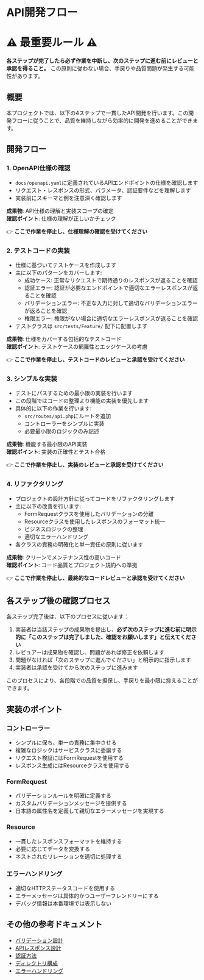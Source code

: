 # API開発フロー

# ⚠️ 最重要ルール ⚠️
**各ステップが完了したら必ず作業を中断し、次のステップに進む前にレビューと承認を得ること。**
この原則に従わない場合、手戻りや品質問題が発生する可能性があります。

## 概要

本プロジェクトでは、以下の4ステップで一貫したAPI開発を行います。この開発フローに従うことで、品質を維持しながら効率的に開発を進めることができます。

## 開発フロー

### 1. OpenAPI仕様の確認

- `docs/openapi.yaml`に定義されているAPIエンドポイントの仕様を確認します
- リクエスト・レスポンスの形式、パラメータ、認証要件などを理解します
- 実装前にスキーマと例を注意深く確認します

**成果物**: API仕様の理解と実装スコープの確定  
**確認ポイント**: 仕様の理解が正しいかチェック

👉 **ここで作業を停止し、仕様理解の確認を受けてください**

### 2. テストコードの実装

- 仕様に基づいてテストケースを作成します
- 主に以下のパターンをカバーします:
  - 成功ケース: 正常なリクエストで期待通りのレスポンスが返ることを確認
  - 認証エラー: 認証が必要なエンドポイントで適切なエラーレスポンスが返ることを確認
  - バリデーションエラー: 不正な入力に対して適切なバリデーションエラーが返ることを確認
  - 権限エラー: 権限がない場合に適切なエラーレスポンスが返ることを確認
- テストクラスは `src/tests/Feature/` 配下に配置します

**成果物**: 仕様をカバーする包括的なテストコード  
**確認ポイント**: テストケースの網羅性とエッジケースの考慮

👉 **ここで作業を停止し、テストコードのレビューと承認を受けてください**

### 3. シンプルな実装

- テストにパスするための最小限の実装を行います
- この段階ではコードの整理より機能の実装を優先します
- 具体的に以下の作業を行います:
  - `src/routes/api.php`にルートを追加
  - コントローラーをシンプルに実装
  - 必要最小限のロジックのみ記述

**成果物**: 機能する最小限のAPI実装  
**確認ポイント**: 実装の正確性とテスト合格

👉 **ここで作業を停止し、実装のレビューと承認を受けてください**

### 4. リファクタリング

- プロジェクトの設計方針に従ってコードをリファクタリングします
- 主に以下の改善を行います:
  - FormRequestクラスを使用したバリデーションの分離
  - Resourceクラスを使用したレスポンスのフォーマット統一
  - ビジネスロジックの整理
  - 適切なエラーハンドリング
- 各クラスの責務の明確化と単一責任の原則に従います

**成果物**: クリーンでメンテナンス性の高いコード  
**確認ポイント**: コード品質とプロジェクト規約への準拠

👉 **ここで作業を停止し、最終的なコードレビューと承認を受けてください**

## 各ステップ後の確認プロセス

各ステップ完了後は、以下のプロセスに従います：

1. 実装者は当該ステップの成果物を提出し、**必ず次のステップに進む前に明示的に「このステップは完了しました、確認をお願いします」と伝えてください**
2. レビュアーは成果物を確認し、問題があれば修正を依頼します
3. 問題がなければ「次のステップに進んでください」と明示的に指示します
4. 実装者は承認を受けてから次のステップに進みます

このプロセスにより、各段階での品質を担保し、手戻りを最小限に抑えることができます。

## 実装のポイント

### コントローラー
- シンプルに保ち、単一の責務に集中させる
- 複雑なロジックはサービスクラスに委譲する
- リクエスト検証にはFormRequestを使用する
- レスポンス生成にはResourceクラスを使用する

### FormRequest
- バリデーションルールを明確に定義する
- カスタムバリデーションメッセージを提供する
- 日本語の属性名を定義して親切なエラーメッセージを実現する

### Resource
- 一貫したレスポンスフォーマットを維持する
- 必要に応じてデータを変換する
- ネストされたリレーションを適切に処理する

### エラーハンドリング
- 適切なHTTPステータスコードを使用する
- エラーメッセージは具体的かつユーザーフレンドリーにする
- デバッグ情報は本番環境では表示しない

## その他の参考ドキュメント

- [バリデーション設計](validation.md)
- [APIレスポンス設計](api-responses.md)
- [認証方法](authentication.md)
- [ディレクトリ構成](directory-path.md)
- [エラーハンドリング](error-handling-logging.md) 